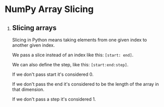 # NumPy Array Slicing
<!DOCTYPE html>
<html>
<body>
    <ol>
        <li>
            <h2>Slicing arrays</h2>
            <p>Slicing in Python means taking elements from one given index to another given index.</p>
            <p>We pass a slice instead of an index like this: <code>[start: end]</code>.</p>
            <p>We can also define the step, like this: <code>[start:end:step]</code>.</p>
            <p>If we don't pass start it's considered 0.</p>
            <p>If we don't pass the end it's considered to be the length of the array in that dimension.</p>
            <p>If we don't pass a step it's considered 1.</p>
        </li>
    </ol>
</body>
</html>